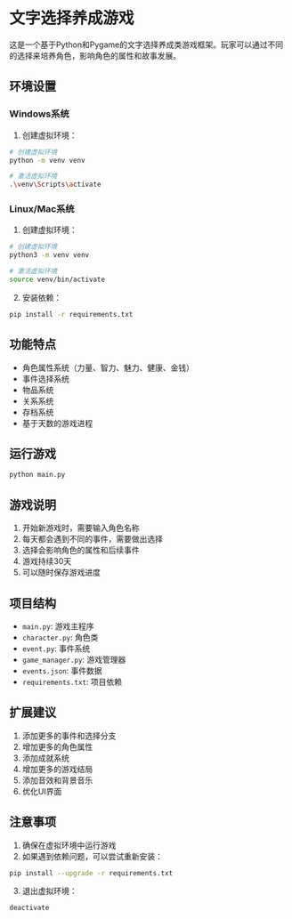 # 文字选择养成游戏

这是一个基于Python和Pygame的文字选择养成类游戏框架。玩家可以通过不同的选择来培养角色，影响角色的属性和故事发展。

## 环境设置

### Windows系统

1. 创建虚拟环境：
```bash
# 创建虚拟环境
python -m venv venv

# 激活虚拟环境
.\venv\Scripts\activate
```

### Linux/Mac系统

1. 创建虚拟环境：
```bash
# 创建虚拟环境
python3 -m venv venv

# 激活虚拟环境
source venv/bin/activate
```

2. 安装依赖：
```bash
pip install -r requirements.txt
```

## 功能特点

- 角色属性系统（力量、智力、魅力、健康、金钱）
- 事件选择系统
- 物品系统
- 关系系统
- 存档系统
- 基于天数的游戏进程

## 运行游戏

```bash
python main.py
```

## 游戏说明

1. 开始新游戏时，需要输入角色名称
2. 每天都会遇到不同的事件，需要做出选择
3. 选择会影响角色的属性和后续事件
4. 游戏持续30天
5. 可以随时保存游戏进度

## 项目结构

- `main.py`: 游戏主程序
- `character.py`: 角色类
- `event.py`: 事件系统
- `game_manager.py`: 游戏管理器
- `events.json`: 事件数据
- `requirements.txt`: 项目依赖

## 扩展建议

1. 添加更多的事件和选择分支
2. 增加更多的角色属性
3. 添加成就系统
4. 增加更多的游戏结局
5. 添加音效和背景音乐
6. 优化UI界面

## 注意事项

1. 确保在虚拟环境中运行游戏
2. 如果遇到依赖问题，可以尝试重新安装：
```bash
pip install --upgrade -r requirements.txt
```
3. 退出虚拟环境：
```bash
deactivate
``` 